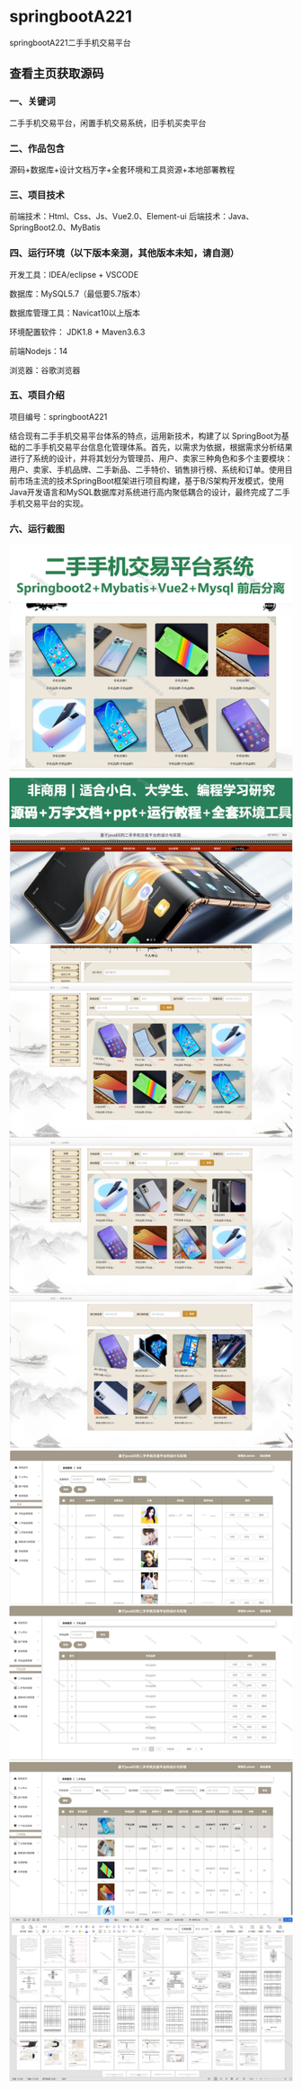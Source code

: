 # springbootA221
springbootA221二手手机交易平台
  
## 查看主页获取源码

### 一、关键词
二手手机交易平台，闲置手机交易系统，旧手机买卖平台

### 二、作品包含
源码+数据库+设计文档万字+全套环境和工具资源+本地部署教程

### 三、项目技术
前端技术：Html、Css、Js、Vue2.0、Element-ui 
后端技术：Java、SpringBoot2.0、MyBatis

### 四、运行环境（以下版本亲测，其他版本未知，请自测）
开发工具：IDEA/eclipse  + VSCODE

数据库：MySQL5.7（最低要5.7版本）

数据库管理工具：Navicat10以上版本

环境配置软件： JDK1.8 + Maven3.6.3

前端Nodejs：14

浏览器：谷歌浏览器

### 五、项目介绍
项目编号：springbootA221

结合现有二手手机交易平台体系的特点，运用新技术，构建了以 SpringBoot为基础的二手手机交易平台信息化管理体系。首先，以需求为依据，根据需求分析结果进行了系统的设计，并将其划分为管理员、用户、卖家三种角色和多个主要模块：用户、卖家、手机品牌、二手新品、二手特价、销售排行榜、系统和订单。使用目前市场主流的技术SpringBoot框架进行项目构建，基于B/S架构开发模式，使用Java开发语言和MySQL数据库对系统进行高内聚低耦合的设计，最终完成了二手手机交易平台的实现。

### 六、运行截图
![cover.png](./cover.png)
![1.png](./1.png)
![2.png](./2.png)
![3.png](./3.png)
![4.png](./4.png)
![5.png](./5.png)
![6.png](./6.png)
![7.png](./7.png)
![8.png](./8.png)
 
